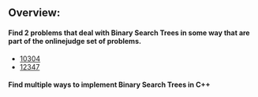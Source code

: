 ## Overview:
#### Find 2 problems that deal with Binary Search Trees in some way that are part of the onlinejudge set of problems.
  - [10304](https://onlinejudge.org/external/103/10304.pdf)
  - [12347](https://onlinejudge.org/external/123/12347.pdf)
#### Find multiple ways to implement Binary Search Trees in C++
